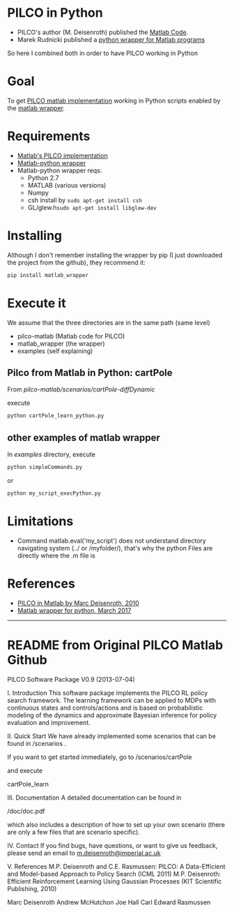 # PILCO in Python
* PILCO's author (M. Deisenroth) published the [Matlab Code](http://mlg.eng.cam.ac.uk/pilco/).
* Marek Rudnicki published a [python wrapper for Matlab programs](https://zenodo.org/badge/latestdoi/24233/mrkrd/matlab_wrapper)

So here I combined both in order to have PILCO working in Python



# Goal
To get [PILCO matlab implementation](http://mlg.eng.cam.ac.uk/pilco/) working in Python scripts enabled by the [matlab wrapper](https://github.com/mrkrd/matlab_wrapper).


# Requirements

* [Matlab's PILCO implementation](http://mlg.eng.cam.ac.uk/pilco/)
* [Matlab-python wrapper](https://github.com/mrkrd/matlab_wrapper)
* Matlab-python wrapper reqs:
	* Python 2.7
	* MATLAB (various versions)
	* Numpy
	* csh  install by ``sudo apt-get install csh``
	* GL/glew.h``sudo apt-get install libglew-dev``


# Installing

Although I don't remember installing the wrapper by pip (I just downloaded the project from the github), they recommend it:
```sh
pip install matlab_wrapper
```


# Execute it

We assume that the three directories are in the same path (same level)

* pilco-matlab  		(Matlab code for PILCO)
* matlab_wrapper 		(the wrapper)
* examples			 	(self explaining)



## Pilco from Matlab in Python: cartPole

From  _pilco-matlab/scenarios/cartPole-diffDynamic_

execute
```sh
python cartPole_learn_python.py
```



## other examples of matlab wrapper

In _examples_ directory, execute
```sh
python simpleCommands.py
```
or
```sh
python my_script_execPython.py
```



# Limitations

* Command matlab.eval('my_script') does not understand directory navigating system (../ or /myfolder/), that's why the python Files are directly where the .m file is



# References

* [PILCO in Matlab by Marc Deisenroth, 2010](http://mlg.eng.cam.ac.uk/pilco/)
* [Matlab wrapper for python, March 2017](https://zenodo.org/badge/latestdoi/24233/mrkrd/matlab_wrapper)

---
# README from Original PILCO Matlab Github

PILCO Software Package V0.9 (2013-07-04)

I. Introduction
This software package implements the PILCO RL policy search framework. The learning framework can be applied to MDPs with continuous states and controls/actions and is based on probabilistic modeling of the dynamics and approximate Bayesian inference for policy evaluation and improvement.



II. Quick Start
We have already implemented some scenarios that can be found in
<PILCO-ROOT>/scenarios .

If you want to get started immediately, go to
<PILCO-ROOT>/scenarios/cartPole

and execute

cartPole_learn



III. Documentation
A detailed documentation can be found in

<PILCO-ROOT>/doc/doc.pdf

which also includes a description of how to set up your own scenario (there are only a few files that are scenario specific).



IV. Contact
If you find bugs, have questions, or want to give us feedback, please send an email to
m.deisenroth@imperial.ac.uk


V. References
M.P. Deisenroth and C.E. Rasmussen: PILCO: A Data-Efficient and Model-based Approach to Policy Search (ICML 2011)
M.P. Deisenroth: Efficient Reinforcement Learning Using Gaussian Processes (KIT Scientific Publishing, 2010)



Marc Deisenroth
Andrew McHutchon
Joe Hall
Carl Edward Rasmussen
